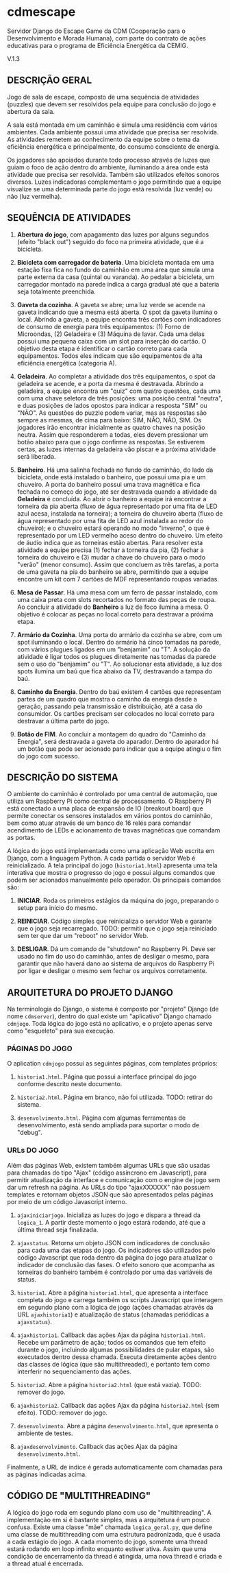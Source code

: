# cdmescape

Servidor Django do Escape Game da CDM (Cooperação para o Desenvolvimento e Morada Humana), com parte do contrato de ações educativas para o programa de Eficiência Energética da CEMIG.

V.1.3

## DESCRIÇÃO GERAL

Jogo de sala de escape, composto de uma sequência de atividades (puzzles) que devem ser resolvidos pela equipe para conclusão do jogo e abertura da sala.

A sala está montada em um caminhão e simula uma residência com vários ambientes. Cada ambiente possui uma atividade que precisa ser resolvida. As atividades remetem ao conhecimento da equipe sobre o tema da eficiência energética e principalmente, do consumo consciente de energia.

Os jogadores são apoiados durante todo processo através de luzes que guiam o foco de ação dentro do ambiente, iluminando a área onde está atividade que precisa ser resolvida. Também são utilizados efeitos sonoros diversos. Luzes indicadoras complementam o jogo permitindo que a equipe visualize se uma determinada parte do jogo está resolvida (luz verde) ou não (luz vermelha).

## SEQUÊNCIA DE ATIVIDADES

1. **Abertura do jogo**, com apagamento das luzes por alguns segundos (efeito "black out") seguido do foco na primeira atividade, que é a bicicleta.

2. **Bicicleta com carregador de bateria**. Uma bicicleta montada em uma estação fixa fica no fundo do caminhão em uma área que simula uma parte externa da casa (quintal ou varanda). Ao pedalar a bicicleta, um carregador montado na parede indica a carga gradual até que a bateria seja totalmente preenchida.

3. **Gaveta da cozinha**. A gaveta se abre; uma luz verde se acende na gaveta indicando que a mesma está aberta. O spot da gaveta ilumina o local. Abrindo a gaveta, a equipe encontra três cartões com indicadores de consumo de energia para três equipamentos: (1) Forno de Microondas, (2) Geladeira e (3) Máquina de lavar. Cada uma delas possui uma pequena caixa com um slot para inserção do cartão. O objetivo desta etapa é identificar o cartão correto para cada equipamentos. Todos eles indicam que são equipamentos de alta eficiência energética (categoria A).

4. **Geladeira**. Ao completar a atividade dos três equipamentos, o spot da geladeira se acende, e a porta da mesma é destravada. Abrindo a geladeira, a equipe encontra um "quiz" com quatro questões, cada uma com uma chave seletora de três posições: uma posição central "neutra", e duas posições de lados opostos para indicar a resposta "SIM" ou "NÃO". As questões do puzzle podem variar, mas as respostas são sempre as mesmas, de cima para baixo: SIM, NÃO, NÃO, SIM. Os jogadores irão encontrar inicialmente as quatro chaves na posição neutra. Assim que responderem a todas, eles devem pressionar um botão abaixo para que o jogo confirme as respostas. Se estiverem certas, as luzes internas da geladeira vão piscar e a próxima atividade será liberada.

5. **Banheiro**. Há uma salinha fechada no fundo do caminhão, do lado da bicicleta, onde está instalado o banheiro, que possui uma pia e um chuveiro. A porta do banheiro possui uma trava magnética e fica fechada no começo do jogo, até ser destravada quando a atividade da **Geladeira** é concluída. Ao abrir o banheiro a equipe irá encontrar a torneira da pia aberta (fluxo de água representado por uma fita de LED azul acesa, instalada na torneira); a torneira do chuveiro aberta (fluxo de água representado por uma fita de LED azul instalada ao redor do chuveiro); e o chuveiro estará operando no modo "inverno", o que é representado por um LED vermelho aceso dentro do chuveiro. Um efeito de áudio indica que as torneiras estão abertas. Para resolver esta atividade a equipe precisa (1) fechar a torneira da pia, (2) fechar a torneira do chuveiro e (3) mudar a chave do chuveiro para o modo "verão" (menor consumo). Assim que concluem as três tarefas, a porta de uma gaveta na pia do banheiro se abre, permitindo que a equipe encontre um kit com 7 cartões de MDF representando roupas variadas.

6. **Mesa de Passar**. Há uma mesa com um ferro de passar instalado, com uma caixa preta com slots recortados no formato das peças de roupa. Ao concluir a atividade do **Banheiro** a luz de foco ilumina a mesa. O objetivo é colocar as peças no local correto para destravar a próxima etapa.

7. **Armário da Cozinha**. Uma porta do armário da cozinha se abre, com um spot iluminando o local. Dentro do armário há cinco tomadas na parede, com vários plugues ligados em um "benjamim" ou "T". A solução da atividade é ligar todos os plugues diretamente nas tomadas da parede sem o uso do "benjamim" ou "T". Ao solucionar esta atividade, a luz dos spots ilumina um baú que fica abaixo da TV, destravando a tampa do baú.

8. **Caminho da Energia**. Dentro do baú existem 4 cartões que representam partes de um quadro que mostra o caminho da energia desde a geração, passando pela transmissão e distribuição, até a casa do consumidor. Os cartões precisam ser colocados no local correto para destravar a última parte do jogo.

9. **Botão de FIM**. Ao concluir a montagem do quadro do "Caminho da Energia", será destravada a gaveta do aparador. Dentro do aparador há um botão que pode ser acionado para indicar que a equipe atingiu o fim do jogo com sucesso.

## DESCRIÇÃO DO SISTEMA

O ambiente do caminhão é controlado por uma central de automação, que utiliza um Raspberry Pi como central de processamento. O Raspberry Pi está conectado a uma placa de expansão de IO (breakout board) que permite conectar os sensores instalados em vários pontos do caminhão, bem como atuar através de um banco de 16 relés para comandar acendimento de LEDs e acionamento de travas magnéticas que comandam as portas.

A lógica do jogo está implementada como uma aplicação Web escrita em Django, com a linguagem Python. A cada partida o servidor Web é reinicializado. A tela principal do jogo (`historia1.html`) apresenta uma tela interativa que mostra o progresso do jogo e possui alguns comandos que podem ser acionados manualmente pelo operador. Os principais comandos são:

1. **INICIAR**. Roda os primeiros estágios da máquina do jogo, preparando o setup para início do mesmo.

2. **REINICIAR**. Código simples que reinicializa o servidor Web e garante que o jogo seja recarregado. TODO: permitir que o jogo seja reiniciado sem ter que dar um "reboot" no servidor Web.

3. **DESLIGAR**. Dá um comando de "shutdown" no Raspberry Pi. Deve ser usado no fim do uso do caminhão, antes de desligar o mesmo, para garantir que não haverá dano ao sistema de arquivos do Raspberry Pi por ligar e desligar o mesmo sem fechar os arquivos corretamente.

## ARQUITETURA DO PROJETO DJANGO

Na terminologia do Django, o sistema é composto por "projeto" Django (de nome `cdmserver`), dentro do qual existe um "aplicativo" Django chamado `cdmjogo`. Toda lógica do jogo está no aplicativo, e o projeto apenas serve como "esqueleto" para sua execução.

### PÁGINAS DO JOGO

O aplication `cdmjogo` possui as seguintes páginas, com templates próprios:

1. `historia1.html`. Página que possui a interface principal do jogo conforme descrito neste documento.

2. `historia2.html`. Página em branco, não foi utilizada. TODO: retirar do sistema.

3. `desenvolvimento.html`. Página com algumas ferramentas de desenvolvimento, está sendo ampliada para suportar o modo de "debug".

### URLs DO JOGO

Além das páginas Web, existem também algumas URLs que são usadas para chamadas do tipo "Ajax" (código assíncrono em Javascript), para permitir atualização da interface e comunicação com o engine de jogo sem dar um refresh na página. As URLs do tipo "ajaxXXXXXX" não possuem templates e retornam objetos JSON que são apresentados pelas páginas por meio de um código Javascript interno.

1. `ajaxiniciarjogo`. Inicializa as luzes do jogo e dispara a thread da `logica_1`. A partir deste momento o jogo estará rodando, até que a última thread seja finalizada.

2. `ajaxstatus`. Retorna um objeto JSON com indicadores de conclusão para cada uma das etapas do jogo. Os indicadores são utilizados pelo código Javascript que roda dentro da página do jogo para atualizar o indicador de conclusão das fases. O efeito sonoro que acompanha as torneiras do banheiro também é controlado por uma das variáveis de status.

3. `historia1`. Abre a página `historia1.html`, que apresenta a interface completa do jogo e carrega também os scripts Javascript que interagem em segundo plano com a lógica de jogo (ações chamadas através da URL `ajaxhistoria1`) e atualização de status (chamadas periódicas a `ajaxstatus`).

4. `ajaxhistoria1`. Callback das ações Ajax da página `historia1.html`. Recebe um parâmetro de ação; todos os comandos que tem efeito durante o jogo, incluindo algumas possibilidades de pular etapas, são executados dentro dessa chamada. Executa diretamente ações dentro das classes de lógica (que são multithreaded), e portanto tem como interferir no sequenciamento das ações.

5. `historia2`. Abre a página `historia2.html` (que está vazia). TODO: remover do jogo.

6. `ajaxhistoria2`. Callback das ações Ajax da página `historia2.html` (sem efeito). TODO: remover do jogo.

7. `desenvolvimento`. Abre a página `desenvolvimento.html`, que apresenta o ambiente de testes.

8. `ajaxdesenvolvimento`. Callback das ações Ajax da página `desenvolvimento.html`. 

Finalmente, a URL de índice é gerada automaticamente com chamadas para as páginas indicadas acima.

## CÓDIGO DE "MULTITHREADING"

A lógica do jogo roda em segundo plano com uso de "multithreading". A implementação em si é bastante simples, mas a arquitetura é um pouco confusa. Existe uma classe "mãe" chamada `logica_geral.py`, que define uma classe de multithreading com uma estrutura padronizada, que é usada a cada estágio do jogo. A cada momento do jogo, somente uma thread estará rodando em loop infinito enquanto estiver ativa. Assim que uma condição de encerramento da thread é atingida, uma nova thread é criada e a thread atual é encerrada.
